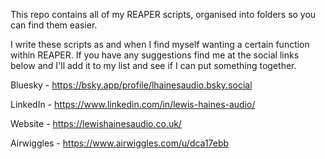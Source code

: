 This repo contains all of my REAPER scripts, organised into folders so you can find them easier.

I write these scripts as and when I find myself wanting a certain function within REAPER. If you have any suggestions find me at the social links below and I'll add it to my list and see if I can put something together.

Bluesky - https://bsky.app/profile/lhainesaudio.bsky.social

LinkedIn - https://www.linkedin.com/in/lewis-haines-audio/

Website - https://lewishainesaudio.co.uk/

Airwiggles - https://www.airwiggles.com/u/dca17ebb
